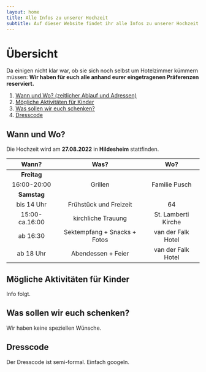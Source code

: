 ```yaml
---
layout: home
title: Alle Infos zu unserer Hochzeit
subtitle: Auf dieser Website findet ihr alle Infos zu unserer Hochzeit. Von Datum und Ort bis Dresscode.
---
```

# Übersicht
Da einigen nicht klar war, ob sie sich noch selbst um Hotelzimmer kümmern müssen: **Wir haben für euch alle anhand eurer eingetragenen Präferenzen reserviert.**
1. [Wann und Wo? (zeitlicher Ablauf und Adressen)](#timetable)
2. [Mögliche Aktivitäten für Kinder](#kids)
3. [Was sollen wir euch schenken?](#presents)
4. [Dresscode](#dresscode)

## Wann und Wo? <a name="timetable"></a>
Die Hochzeit wird am **27.08.2022** in **Hildesheim** stattfinden.

|      Wann?     	|             Was?             	|         Wo?         	|
|:--------------:	|:----------------------------:	|:-------------------:	|
|   **Freitag**  	|                              	|                     	|
|   16:00-20:00  	|            Grillen           	|    Familie Pusch    	|
|   **Samstag**  	|                              	|                     	|
|   bis 14 Uhr   	|    Frühstück und Freizeit    	|          64         	|
| 15:00-ca.16:00 	|      kirchliche Trauung      	| St. Lamberti Kirche 	|
|    ab 16:30    	| Sektempfang + Snacks + Fotos 	|  van der Falk Hotel 	|
|    ab 18 Uhr   	| Abendessen + Feier           	| van der Falk Hotel  	|

## Mögliche Aktivitäten für Kinder <a name="kids"></a>
Info folgt.
## Was sollen wir euch schenken? <a name="presents"></a>
Wir haben keine speziellen Wünsche. 
## Dresscode<a name="dresscode"></a>
Der Dresscode ist semi-formal. Einfach googeln.

<!-- 
{% include test.md %} -->

